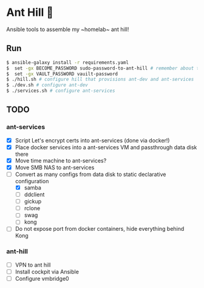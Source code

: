 # Ant Hill 🐜

Ansible tools to assemble my ~homelab~ ant hill!

## Run

```bash
$ ansible-galaxy install -r requirements.yaml
$  set -gx BECOME_PASSWORD sudo-password-to-ant-hill # remember about the space to not write this to history!
$  set -gx VAULT_PASSWORD vauilt-password
$ ./hill.sh # configure hill that provisions ant-dev and ant-services
$ ./dev.sh # configure ant-dev
$ ./services.sh # configure ant-services
```

## TODO

### ant-services

- [X] Script Let's encrypt certs into ant-services (done via docker!)
- [X] Place docker services into a ant-services VM and passthrough data disk there
- [X] Move time machine to ant-services?
- [X] Move SMB NAS to ant-services
- [ ] Convert as many configs from data disk to static declarative configuration
    - [X] samba
    - [ ] ddclient
    - [ ] gickup
    - [ ] rclone
    - [ ] swag
    - [ ] kong
- [ ] Do not expose port from docker containers, hide everything behind Kong

### ant-hill

- [ ] VPN to ant hill
- [ ] Install cockpit via Ansible
- [ ] Configure vmbridge0